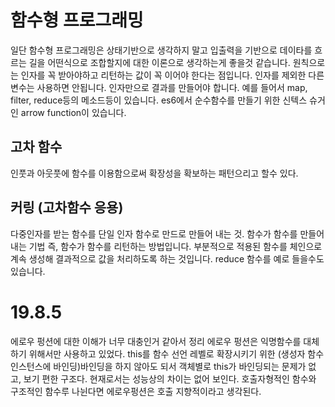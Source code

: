 # 함수형 프로그래밍
일단 함수형 프로그래밍은 상태기반으로 생각하지 말고 입출력을 기반으로 데이타를 흐르는 길을 어떤식으로 조합할지에 대한 이론으로 생각하는게 좋을것 같습니다.
원칙으로는 인자를 꼭 받아야하고 리턴하는 값이 꼭 이어야 한다는 점입니다. 인자를 제외한 다른 변수는 사용하면 안됩니다. 인자만으로 결과를 만들어야 합니다. 예를 들어서
map, filter, reduce등의 메소드등이 있습니다.
es6에서 순수함수를 만들기 위한 신텍스 슈거인 arrow function이 있습니다.

## 고차 함수
인풋과 아웃풋에 함수를 이용함으로써 확장성을 확보하는 패턴으리고 할수 있다.

## 커링 (고차함수 응용)
다중인자를 받는 함수를 단일 인자 함수로 만드로 만들어 내는 것. 함수가 함수를 만들어 내는 기법 즉, 함수가 함수를 리턴하는 방법입니다.
부분적으로 적용된 함수를 체인으로 계속 생성해 결과적으로 값을 처리하도록 하는 것입니다. reduce 함수를 예로 들을수도 있습니다.

# 19.8.5

에로우 펑션에 대한 이해가 너무 대충인거 같아서 정리
에로우 펑션은 익명함수를 대체하기 위해서만 사용하고 있었다. this를 함수 선언 레벨로 확장시키기 위한 (생성자 함수 인스턴스에 바인딩)바인딩을 하지 않아도 되서 객체별로 this가 바인딩되는 문제가 없고, 보기 편한 구조다. 현재로서는 성능상의 차이는 없어 보인다. 호출자형적인 함수와 구조적인 함수루 나뉜다면 에로우펑션은 호출 지향적이라고 생각된다.



